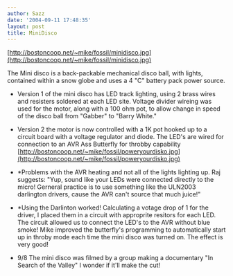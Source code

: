```yaml
---
author: Sazz
date: '2004-09-11 17:48:35'
layout: post
title: MiniDisco
---
```


[http://bostoncoop.net/~mike/fossil/minidisco.jpg](http://bostoncoop.net/~mike/fossil/minidisco.jpg)

The Mini disco is a back-packable mechanical disco ball, with lights, contained within a snow globe and uses a 4 "C" battery pack power source.

* Version 1 of the mini disco has LED track lighting, using 2 brass wires and resisters soldered at each LED site.  Voltage divider wireing was used for the motor, along with a 100 ohm pot, to allow change in speed of the disco ball from "Gabber" to "Barry White." 

* Version 2 the motor is now controlled with a 1K pot hooked up to a circuit board with a voltage regulator and diode.  The LED's are wired for connection to an AVR Ass Butterfly for throbby capability
[http://bostoncoop.net/~mike/fossil/poweryourdisko.jpg](http://bostoncoop.net/~mike/fossil/poweryourdisko.jpg) 

* *Problems with the AVR heating and not all of the lights lighting up.  Raj suggests: "Yup, sound like your LEDs were connected directly to the micro! Gerneral practice is to use something like the ULN2003 darlington drivers, cause the AVR can't source that much juice!"

* *Using the Darlinton worked!  Calculating a votage drop of 1 for the driver, I placed them in a circuit with approprite resitors for each LED.  The circuit allowed us to connect the LED's to the AVR without blue smoke! Mike improved the butterfly's programming to automatically start up in throby mode each time the mini disco was turned on. The effect is very good!

* 9/8 The mini disco was filmed by a group making a documentary "In Search of the Valley" I wonder if it'll make the cut!
